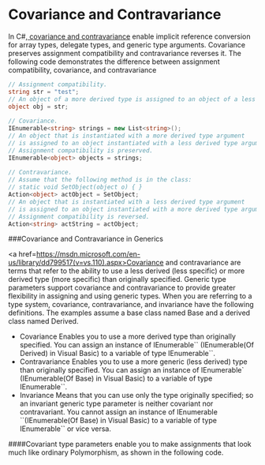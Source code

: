 # Covariance and Contravariance

In C#,<a href=https://msdn.microsoft.com/en-us/library/mt654055.aspx> covariance and contravariance</a> enable implicit reference conversion for array types, delegate types, and generic type arguments. Covariance preserves assignment compatibility and contravariance reverses it.
The following code demonstrates the difference between assignment compatibility, covariance, and contravariance
```C#
// Assignment compatibility.   
string str = "test";  
// An object of a more derived type is assigned to an object of a less derived type.   
object obj = str;  
  
// Covariance.   
IEnumerable<string> strings = new List<string>();  
// An object that is instantiated with a more derived type argument   
// is assigned to an object instantiated with a less derived type argument.   
// Assignment compatibility is preserved.   
IEnumerable<object> objects = strings;  
  
// Contravariance.             
// Assume that the following method is in the class:   
// static void SetObject(object o) { }   
Action<object> actObject = SetObject;  
// An object that is instantiated with a less derived type argument   
// is assigned to an object instantiated with a more derived type argument.   
// Assignment compatibility is reversed.   
Action<string> actString = actObject;  
```


###Covariance and Contravariance in Generics

<a href=https://msdn.microsoft.com/en-us/library/dd799517(v=vs.110).aspx>Covariance and contravariance </a>are terms that refer to the ability to use a less derived (less specific) or more derived type (more specific) than originally specified. Generic type parameters support covariance and contravariance to provide greater flexibility in assigning and using generic types. When you are referring to a type system, covariance, contravariance, and invariance have the following definitions. The examples assume a base class named Base and a derived class named Derived.
<ul>
<li>Covariance
Enables you to use a more derived type than originally specified.
You can assign an instance of IEnumerable`<Derived>` (IEnumerable(Of Derived) in Visual Basic) to a variable of type IEnumerable`<Base>`.
<li>Contravariance
Enables you to use a more generic (less derived) type than originally specified.
You can assign an instance of IEnumerable`<Base> (IEnumerable(Of Base) in Visual Basic) to a variable of type IEnumerable`<Derived>`.
<li>Invariance
Means that you can use only the type originally specified; so an invariant generic type parameter is neither covariant nor contravariant.
You cannot assign an instance of IEnumerable `<Base>`(IEnumerable(Of Base) in Visual Basic) to a variable of type IEnumerable`<Derived>` or vice versa.
</ul>

####Covariant type parameters enable you to make assignments that look much like ordinary Polymorphism, as shown in the following code.

```C#

```
